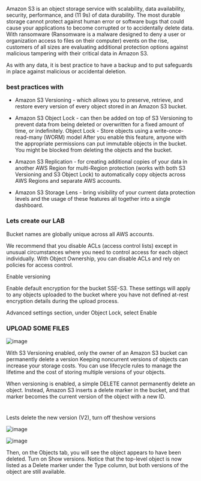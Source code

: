 
Amazon S3 is an object storage service with scalability, data availability, security, performance, and (11 9s) of data durability. 
The most durable storage cannot protect against human error or software bugs that could cause your applications to become corrupted or to accidentally delete data. 
With ransomware (Ransomware is a malware designed to deny a user or organization access to files on their computer) events on the rise, 
customers of all sizes are evaluating additional protection options against malicious tampering with their critical data in Amazon S3.

As with any data, it is best practice to have a backup and to put safeguards in place against malicious or accidental deletion.

### best practices with 

* Amazon S3 Versioning - which allows you to preserve, retrieve, and restore every version of every object stored in an Amazon S3 bucket.
 
* Amazon S3 Object Lock - can then be added on top of S3 Versioning to prevent data from being deleted or overwritten for a fixed amount of time, or indefinitely.
Object Lock - Store objects using a write-once-read-many (WORM) model
After you enable this feature, anyone with the appropriate permissions can put immutable objects in the bucket. You might be blocked from deleting the objects and the bucket.
 
* Amazon S3 Replication - for creating additional copies of your data in another AWS Region for multi-Region protection (works with both S3 Versioning and S3 Object Lock) to automatically copy objects across AWS Regions 
and separate AWS accounts.

* Amazon S3 Storage Lens - bring visibility of your current data protection levels and the usage of these features all together into a single dashboard.


### Lets create our LAB


Bucket names are globally unique across all AWS accounts.


We recommend that you disable ACLs (access control lists) except in unusual circumstances where you need to control access for each object individually. 
With Object Ownership, you can disable ACLs and rely on policies for access control.


Enable versioning


Enable default encryption for the bucket SSE-S3. These settings will apply to any objects uploaded to the bucket where you have not defined at-rest encryption details during the upload process. 


Advanced settings section, under Object Lock, select Enable


### UPLOAD SOME FILES


![image](https://github.com/M4gOo/KodeKloudEngineer/assets/57456345/f8b8f2f0-903d-4092-bc9c-5b674ea07ab1)


With S3 Versioning enabled, only the owner of an Amazon S3 bucket can permanently delete a version
Keeping noncurrent versions of objects can increase your storage costs. You can use lifecycle rules to manage the lifetime and the cost of storing multiple versions of your objects. 


When versioning is enabled, a simple DELETE cannot permanently delete an object. Instead, Amazon S3 inserts a delete marker in the bucket, and that marker becomes the current version of the object with a new ID. 

#

Lests delete the new version (V2), turn off theshow versions

![image](https://github.com/M4gOo/KodeKloudEngineer/assets/57456345/95ad03ab-2731-4f2e-89cc-2943f5383c39)


![image](https://github.com/M4gOo/KodeKloudEngineer/assets/57456345/19732637-aa8e-4238-824a-93a8e126afa1)



Then, on the Objects tab, you will see the object appears to have been deleted.
Turn on Show versions. Notice that the top-level object is now listed as a Delete marker under the Type column, but both versions of the object are still available.

